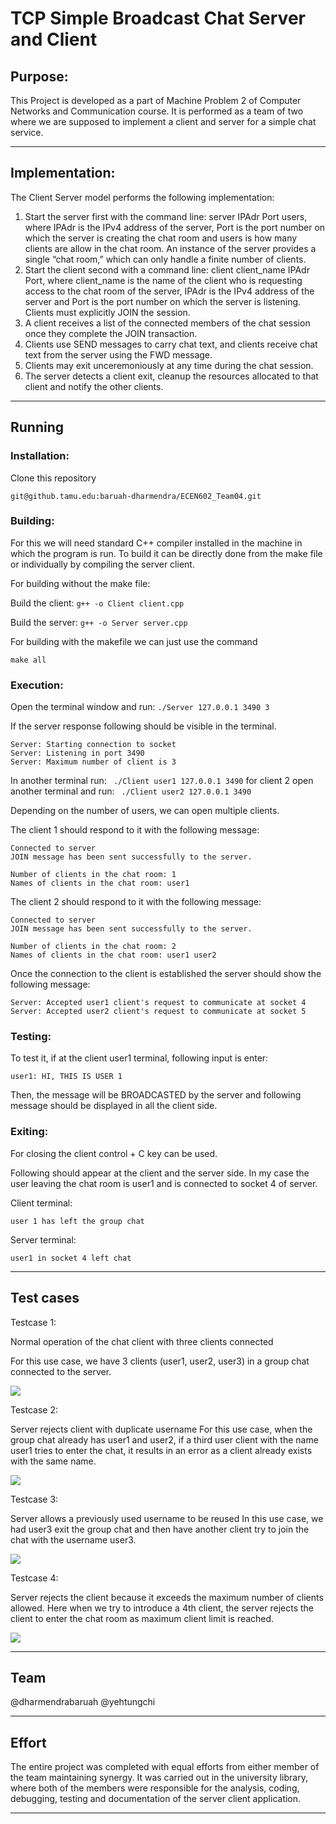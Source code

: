 
# TCP Simple Broadcast Chat Server and Client

## Purpose:

This Project is developed as a part of Machine Problem 2 of Computer Networks and Communication course. It is performed as a team of two where we are supposed to implement a client and server for a simple chat service.

---

## Implementation:

 The Client Server model performs the following implementation:
1.  Start the server first with the command line: server IPAdr Port users, where IPAdr is the IPv4 address of the server, Port is the port number on which the server is creating the chat room and users is how many clients are allow in the chat room. An  instance  of  the  server  provides  a  single “chat room,” which can only handle a finite number of clients.
2.  Start the client second with a command line: client client_name IPAdr Port, where client_name is the name of the client who is requesting access to the chat room of the server, IPAdr is the IPv4 address of the server and Port is the port number on which the server is listening. Clients must explicitly JOIN the session.
3.  A client receives a list of the connected members of  the  chat  session  once  they  complete  the  JOIN  transaction.
4.  Clients  use SEND  messages  to  carry  chat  text,  and clients  receive  chat  text  from  the server  using  the  FWD  message.  
5.  Clients  may  exit  unceremoniously  at  any time during  the  chat  session. 
6.  The  server  detects a  client  exit,  cleanup the resources allocated to that client and notify the other clients. 

---

## Running

### Installation: 

Clone this repository
```
git@github.tamu.edu:baruah-dharmendra/ECEN602_Team04.git
```

### Building: 

For this we will need standard C++ compiler installed in the machine in which the program is run. To build it can be directly done from the make file or individually by compiling the server client.

For building without the make file:

Build the client: ``` g++ -o Client client.cpp ```

Build the server: ``` g++ -o Server server.cpp ```

For building with the makefile we can just use the command 
```
make all
```
### Execution:

Open the terminal window and run:     ``` ./Server 127.0.0.1 3490 3 ```

If the server response following should be visible in the terminal.
```
Server: Starting connection to socket
Server: Listening in port 3490
Server: Maximum number of client is 3

```
In another terminal run:     ``` ./Client user1 127.0.0.1 3490```
for client 2 open another terminal and run:     ``` ./Client user2 127.0.0.1 3490``` 

Depending on the number of users, we can open multiple clients.

The client 1 should respond to it with the following message:

```
Connected to server
JOIN message has been sent successfully to the server.

Number of clients in the chat room: 1
Names of clients in the chat room: user1

```

The client 2 should respond to it with the following message:

```
Connected to server
JOIN message has been sent successfully to the server.

Number of clients in the chat room: 2
Names of clients in the chat room: user1 user2
```


Once the connection to the client is established the server should show the following message:
```
Server: Accepted user1 client's request to communicate at socket 4
Server: Accepted user2 client's request to communicate at socket 5
```
### Testing:

To test it, if at the client user1 terminal, following input is enter:

```
user1: HI, THIS IS USER 1 
```
Then, the message will be BROADCASTED by the server and following message should be displayed in all the client side.


### Exiting:

For closing the client control + C key can be used.

Following should appear at the client and the server side. In my case the user leaving the chat room is user1 and is connected to socket 4 of server.

Client terminal:

```
user 1 has left the group chat
```
Server terminal:

```
user1 in socket 4 left chat
```
---

## Test cases




Testcase 1:

Normal operation of the chat client with three clients connected

For this use case, we have 3 clients (user1, user2, user3) in a group chat connected to the server. 


![](test_case_1.jpeg)

Testcase 2:

Server rejects client with duplicate username
For this use case, when the group chat already has user1 and user2, if a third user client with the name user1 tries to enter the chat, it results in an error as a client already exists with the same name.

![](test_case_2.jpeg)

Testcase 3:

Server allows a previously used username to be reused
In this use case, we had user3 exit the group chat and then have another client try to join the chat with the username user3. 

![](test_case_3.jpeg)

Testcase 4:

Server  rejects  the  client  because  it  exceeds the  maximum  number  of  clients  allowed. Here when we try to introduce a 4th client, the server rejects the client to enter the chat room as maximum client limit is reached. 

![](test_case_4.jpeg)

---
## Team

@dharmendrabaruah
@yehtungchi

---
## Effort

The entire project was completed with equal efforts from either member of the team maintaining synergy. It was carried out in the university library, where both of the members were responsible for the analysis, coding, debugging, testing and documentation of the server client application.

---
